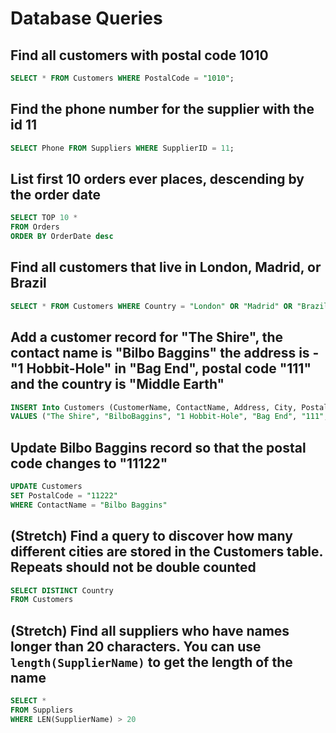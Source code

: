 # Database Queries

## Find all customers with postal code 1010  
```SQL 
SELECT * FROM Customers WHERE PostalCode = "1010";
```
## Find the phone number for the supplier with the id 11  
```SQL
SELECT Phone FROM Suppliers WHERE SupplierID = 11;
````
## List first 10 orders ever places, descending by the order date  
```SQL
SELECT TOP 10 * 
FROM Orders 
ORDER BY OrderDate desc
```

## Find all customers that live in London, Madrid, or Brazil  
```SQL
SELECT * FROM Customers WHERE Country = "London" OR "Madrid" OR "Brazil"
```

## Add a customer record for "The Shire", the contact name is "Bilbo Baggins" the address is -"1 Hobbit-Hole" in "Bag End", postal code "111" and the country is "Middle Earth"
```SQL
INSERT Into Customers (CustomerName, ContactName, Address, City, PostalCode, Country)
VALUES ("The Shire", "BilboBaggins", "1 Hobbit-Hole", "Bag End", "111", "Middle Earth")
```

## Update Bilbo Baggins record so that the postal code changes to "11122"
```SQL
UPDATE Customers 
SET PostalCode = "11222"
WHERE ContactName = "Bilbo Baggins"
```
## (Stretch) Find a query to discover how many different cities are stored in the Customers table. Repeats should not be double counted  
```SQL
SELECT DISTINCT Country
FROM Customers
```

## (Stretch) Find all suppliers who have names longer than 20 characters. You can use `length(SupplierName)` to get the length of the name
```SQL
SELECT * 
FROM Suppliers
WHERE LEN(SupplierName) > 20
```

